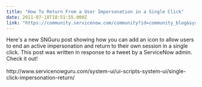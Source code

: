 ```yaml
---
title: "How To Return From a User Impersonation in a Single Click"
date: 2011-07-18T18:51:55.000Z
link: "https://community.servicenow.com/community?id=community_blog&sys_id=8f6caea1dbd0dbc01dcaf3231f961958"
---
```

<p>Here's a new SNGuru post showing how you can add an icon to allow users to end an active impersonation and return to their own session in a single click. This post was written in response to a tweet by a ServiceNow admin. Check it out!<br /><br />http://www.servicenowguru.com/system-ui/ui-scripts-system-ui/single-click-impersonation-return/</p>
